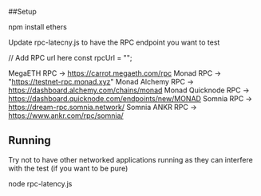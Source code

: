 ##Setup

npm install ethers

Update rpc-latecny.js to have the RPC endpoint you want to test

// Add RPC url here
const rpcUrl = "";

MegaETH RPC -> https://carrot.megaeth.com/rpc
Monad RPC -> "https://testnet-rpc.monad.xyz"
Monad Alchemy RPC -> https://dashboard.alchemy.com/chains/monad
Monad Quicknode RPC -> https://dashboard.quicknode.com/endpoints/new/MONAD
Somnia RPC -> https://dream-rpc.somnia.network/
Somnia ANKR RPC -> https://www.ankr.com/rpc/somnia/

## Running

Try not to have other networked applications running as they can interfere with the test (if you want to be pure)

node rpc-latency.js
